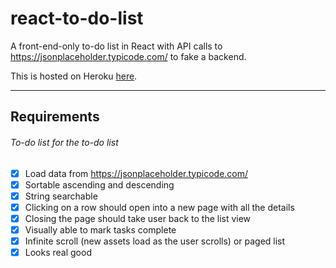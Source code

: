 # react-to-do-list
A front-end-only to-do list in React with API calls to https://jsonplaceholder.typicode.com/ to fake a backend.

This is hosted on Heroku [here](https://floating-harbor-80134.herokuapp.com/).

---

## Requirements
###### *To-do list for the to-do list*


- [x] Load data from https://jsonplaceholder.typicode.com/
- [x] Sortable ascending and descending
- [x] String searchable
- [x] Clicking on a row should open into a new page with all the details
- [x] Closing the page should take user back to the list view
- [x] Visually able to mark tasks complete
- [x] Infinite scroll (new assets load as the user scrolls) or paged list
- [x] Looks real good